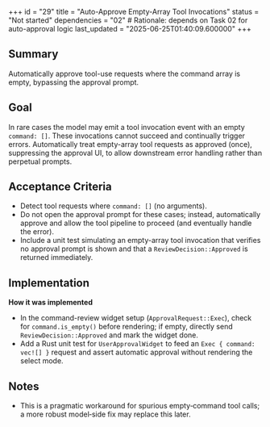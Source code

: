 +++
id = "29"
title = "Auto-Approve Empty-Array Tool Invocations"
status = "Not started"
dependencies = "02" # Rationale: depends on Task 02 for auto-approval logic
last_updated = "2025-06-25T01:40:09.600000"
+++

## Summary
Automatically approve tool-use requests where the command array is empty, bypassing the approval prompt.

## Goal
In rare cases the model may emit a tool invocation event with an empty `command: []`.  These invocations cannot succeed and continually trigger errors.  Automatically treat empty-array tool requests as approved (once), suppressing the approval UI, to allow downstream error handling rather than perpetual prompts.

## Acceptance Criteria

- Detect tool requests where `command: []` (no arguments).
- Do not open the approval prompt for these cases; instead, automatically approve and allow the tool pipeline to proceed (and eventually handle the error).
- Include a unit test simulating an empty-array tool invocation that verifies no approval prompt is shown and that a `ReviewDecision::Approved` is returned immediately.

## Implementation

**How it was implemented**  
- In the command-review widget setup (`ApprovalRequest::Exec`), check for `command.is_empty()` before rendering; if empty, directly send `ReviewDecision::Approved` and mark the widget done.
- Add a Rust unit test for `UserApprovalWidget` to feed an `Exec { command: vec![] }` request and assert automatic approval without rendering the select mode.

## Notes

- This is a pragmatic workaround for spurious empty‑command tool calls; a more robust model‑side fix may replace this later.
